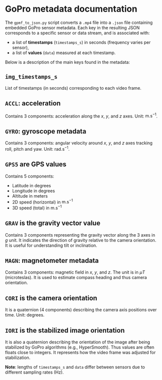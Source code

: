 # GoPro metadata documentation

The `gpmf_to_json.py` script converts a `.mp4` file into a `.json` file containing embedded GoPro sensor metadata. Each key in the resulting JSON corresponds to a specific sensor or data stream, and is associated with:

* a list of **timestamps** (`timestamps_s`) in seconds (frequency varies per sensor),
* a list of **values** (`data`) measured at each timestamp.

Below is a description of the main keys found in the metadata:

## `img_timestamps_s`

List of timestamps (in seconds) corresponding to each video frame.

## `ACCL`: acceleration

Contains 3 components: acceleration along the $x$, $y$, and $z$ axes. Unit: $\mathrm{m.s^{-1}}$.

## `GYRO`: gyroscope metadata

Contains 3 components: angular velocity around $x$, $y$, and $z$ axes tracking roll, pitch and yaw. Unit: $\mathrm{rad.s^{-1}}$.

## `GPS5` are GPS values

Contains 5 components:

* Latitude in degrees
* Longitude in degrees
* Altitude in meters
* 2D speed (horizontal) in $\mathrm{m.s^{-1}}$
* 3D speed (total) in $\mathrm{m.s^{-1}}$

## `GRAV` is the gravity vector value

Contains 3 components representing the gravity vector along the 3 axes in $g$ unit. It indicates the direction of gravity relative to the camera orientation. It is useful for understanding tilt or inclination.

## `MAGN`: magnetometer metadata

Contains 3 components: magnetic field in $x$, $y$, and $z$. The unit is in $μT$ (microteslas). It is used to estimate compass heading and thus camera orientation.

## `CORI` is the camera orientation

It is a quaternion (4 components) describing the camera axis positions over time. Unit: degrees.

## `IORI` is the stabilized image orientation

It is also a quaternion describing the orientation of the image after being stabilized by GoPro algorithms (e.g., HyperSmooth). Thus values are often floats close to integers. It represents how the video frame was adjusted for stabilization.

**Note**: lengths of `timestamps_s` and `data` differ between sensors due to different sampling rates (Hz).

